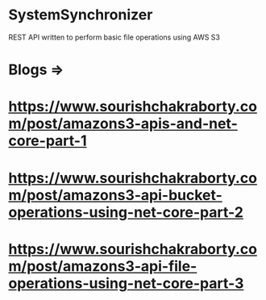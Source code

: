 # SystemSynchronizer
REST API written to perform basic file operations using AWS S3
# Blogs =>
# https://www.sourishchakraborty.com/post/amazons3-apis-and-net-core-part-1
# https://www.sourishchakraborty.com/post/amazons3-api-bucket-operations-using-net-core-part-2
# https://www.sourishchakraborty.com/post/amazons3-api-file-operations-using-net-core-part-3
